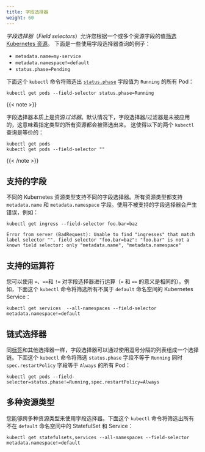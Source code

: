 ```yaml
---
title: 字段选择器
weight: 60
---
```

<!--
---
title: Field Selectors
weight: 60
---
-->

<!--
_Field selectors_ let you [select Kubernetes resources](/docs/concepts/overview/working-with-objects/kubernetes-objects) based on the value of one or more resource fields. Here are some examples of field selector queries:
-->
_字段选择器_（_Field selectors_）允许您根据一个或多个资源字段的值[筛选 Kubernetes 资源](/docs/concepts/overview/working-with-objects/kubernetes-objects)。
下面是一些使用字段选择器查询的例子：

* `metadata.name=my-service`
* `metadata.namespace!=default`
* `status.phase=Pending`

<!--
This `kubectl` command selects all Pods for which the value of the [`status.phase`](/docs/concepts/workloads/pods/pod-lifecycle/#pod-phase) field is `Running`:
-->
下面这个 `kubectl` 命令将筛选出 [`status.phase`](/docs/concepts/workloads/pods/pod-lifecycle/#pod-phase) 字段值为 `Running` 的所有 Pod：


```shell
kubectl get pods --field-selector status.phase=Running
```

{{< note >}}
<!--
Field selectors are essentially resource *filters*. By default, no selectors/filters are applied, meaning that all resources of the specified type are selected. This makes the following `kubectl` queries equivalent:
-->
字段选择器本质上是资源*过滤器*。默认情况下，字段选择器/过滤器是未被应用的，这意味着指定类型的所有资源都会被筛选出来。
这使得以下的两个 `kubectl` 查询是等价的：

```shell
kubectl get pods
kubectl get pods --field-selector ""
```
{{< /note >}}

<!--
## Supported fields
-->
## 支持的字段

<!--
Supported field selectors vary by Kubernetes resource type. All resource types support the `metadata.name` and `metadata.namespace` fields. Using unsupported field selectors produces an error. For example:
-->
不同的 Kubernetes 资源类型支持不同的字段选择器。所有资源类型都支持 `metadata.name` 和 `metadata.namespace` 字段。使用不被支持的字段选择器会产生错误，例如：

```shell
kubectl get ingress --field-selector foo.bar=baz
```
```
Error from server (BadRequest): Unable to find "ingresses" that match label selector "", field selector "foo.bar=baz": "foo.bar" is not a known field selector: only "metadata.name", "metadata.namespace"
```

<!--
## Supported operators
-->
## 支持的运算符

<!--
You can use the `=`, `==`, and `!=` operators with field selectors (`=` and `==` mean the same thing). This `kubectl` command, for example, selects all Kubernetes Services that aren't in the `default` namespace:
-->
您可以使用 `=`、`==`和 `!=` 对字段选择器进行运算（`=` 和 `==` 的意义是相同的）。例如，下面这个 `kubectl` 命令将筛选所有不属于 `default` 命名空间的 Kubernetes Service：

```shell
kubectl get services  --all-namespaces --field-selector metadata.namespace!=default
```

<!--
## Chained selectors
-->
## 链式选择器

<!--
As with [label](/docs/concepts/overview/working-with-objects/labels) and other selectors, field selectors can be chained together as a comma-separated list. This `kubectl` command selects all Pods for which the `status.phase` does not equal `Running` and the `spec.restartPolicy` field equals `Always`:
-->
同[标签](/docs/concepts/overview/working-with-objects/labels)和其他选择器一样，字段选择器可以通过使用逗号分隔的列表组成一个选择链。下面这个 `kubectl` 命令将筛选 `status.phase` 字段不等于 `Running` 同时 `spec.restartPolicy` 字段等于 `Always` 的所有 Pod：

```shell
kubectl get pods --field-selector=status.phase!=Running,spec.restartPolicy=Always
```

<!--
## Multiple resource types
-->
## 多种资源类型

<!--
You use field selectors across multiple resource types. This `kubectl` command selects all Statefulsets and Services that are not in the `default` namespace:
-->
您能够跨多种资源类型来使用字段选择器。下面这个 `kubectl` 命令将筛选出所有不在 `default` 命名空间中的 StatefulSet 和 Service：

```shell
kubectl get statefulsets,services --all-namespaces --field-selector metadata.namespace!=default
```
